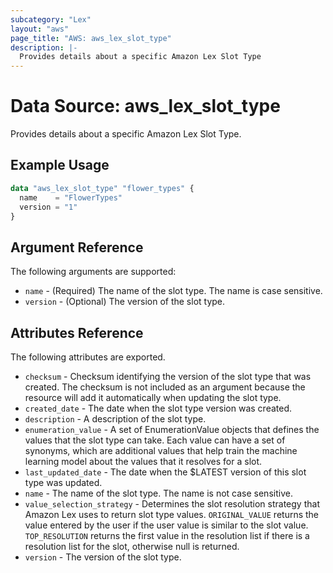 ```yaml
---
subcategory: "Lex"
layout: "aws"
page_title: "AWS: aws_lex_slot_type"
description: |-
  Provides details about a specific Amazon Lex Slot Type
---
```


# Data Source: aws_lex_slot_type

Provides details about a specific Amazon Lex Slot Type.

## Example Usage

```terraform
data "aws_lex_slot_type" "flower_types" {
  name    = "FlowerTypes"
  version = "1"
}
```

## Argument Reference

The following arguments are supported:

* `name` - (Required) The name of the slot type. The name is case sensitive.
* `version` - (Optional) The version of the slot type.

## Attributes Reference

The following attributes are exported.

* `checksum` - Checksum identifying the version of the slot type that was created. The checksum is
not included as an argument because the resource will add it automatically when updating the slot type.
* `created_date` - The date when the slot type version was created.
* `description` - A description of the slot type.
* `enumeration_value` - A set of EnumerationValue objects that defines the values that
the slot type can take. Each value can have a set of synonyms, which are additional values that help
train the machine learning model about the values that it resolves for a slot.
* `last_updated_date` - The date when the $LATEST version of this slot type was updated.
* `name` - The name of the slot type. The name is not case sensitive.
* `value_selection_strategy` - Determines the slot resolution strategy that Amazon Lex
uses to return slot type values. `ORIGINAL_VALUE` returns the value entered by the user if the user
value is similar to the slot value. `TOP_RESOLUTION` returns the first value in the resolution list
if there is a resolution list for the slot, otherwise null is returned.
* `version` - The version of the slot type.
